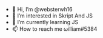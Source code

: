 - 👋 Hi, I’m @websterwh16
- 👀 I’m interested in Skript And JS
- 🌱 I’m currently learning JS
- 📫 How to reach me ωilliam#5384
